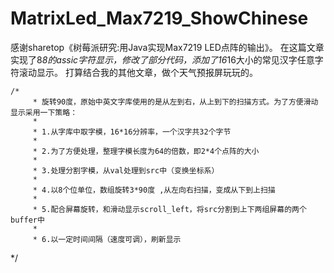 # MatrixLed_Max7219_ShowChinese
感谢sharetop《树莓派研究:用Java实现Max7219 LED点阵的输出》。
在这篇文章实现了8*8的assic字符显示，修改了部分代码，添加了16*16大小的常见汉字任意字符滚动显示。
打算结合我的其他文章，做个天气预报屏玩玩的。

	/*
		 * 旋转90度，原始中英文字库使用的是从左到右，从上到下的扫描方式。为了方便滑动显示采用一下策略：
		 * 
		 * 1.从字库中取字模，16*16分辨率，一个汉字共32个字节
		 * 
		 * 2.为了方便处理，整理字模长度为64的倍数，即2*4个点阵的大小
		 * 
		 * 3.处理分割字模，从val处理到src中（变换坐标系）
		 * 
		 * 4.以8个位单位，数组旋转3*90度 ,从左向右扫描，变成从下到上扫描
		 * 
		 * 5.配合屏幕旋转，和滑动显示scroll_left，将src分割到上下两组屏幕的两个buffer中
		 * 
		 * 6.以一定时间间隔（速度可调），刷新显示
*/
